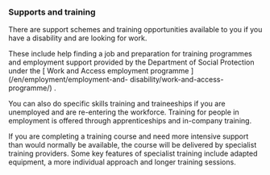 ###  Supports and training

There are support schemes and training opportunities available to you if you
have a disability and are looking for work.

These include help finding a job and preparation for training programmes and
employment support provided by the Department of Social Protection under the [
Work and Access employment programme ](/en/employment/employment-and-
disability/work-and-access-programme/) .

You can also do specific skills training and traineeships if you are
unemployed and are re-entering the workforce. Training for people in
employment is offered through apprenticeships and in-company training.

If you are completing a training course and need more intensive support than
would normally be available, the course will be delivered by specialist
training providers. Some key features of specialist training include adapted
equipment, a more individual approach and longer training sessions.
